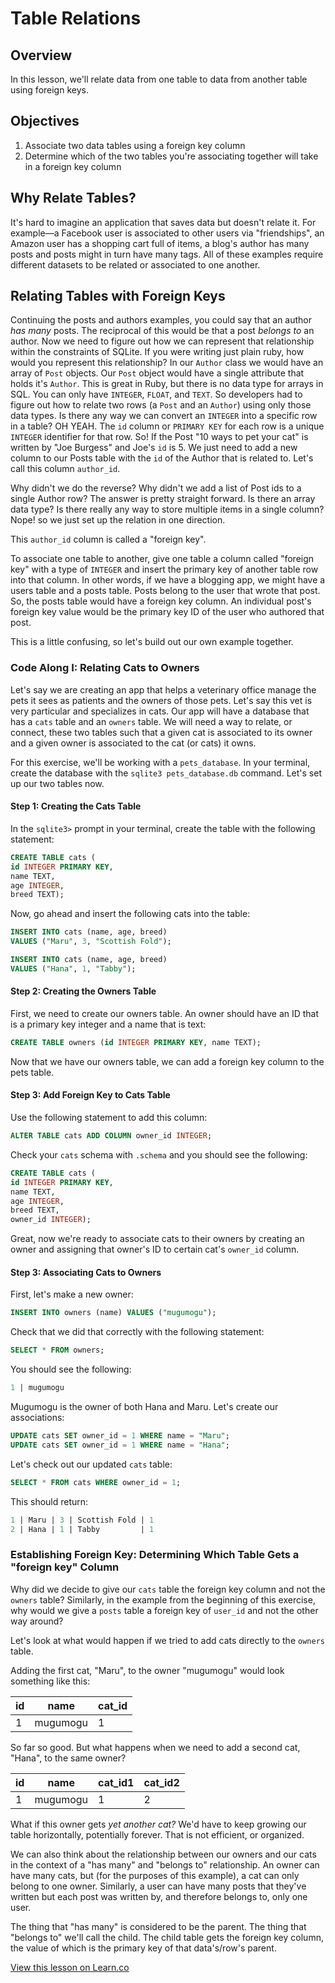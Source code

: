 # Table Relations

## Overview

In this lesson, we'll relate data from one table to data from another table using foreign keys. 

## Objectives

1. Associate two data tables using a foreign key column
2. Determine which of the two tables you're associating together will take in a foreign key column

## Why Relate Tables?

It's hard to imagine an application that saves data but doesn't relate it. For example––a Facebook user is associated to other users via "friendships", an Amazon user has a shopping cart full of items, a blog's author has many posts and posts might in turn have many tags. All of these examples require different datasets to be related or associated to one another. 

## Relating Tables with Foreign Keys

Continuing the posts and authors examples, you could say that an author *has many* posts. The reciprocal of this would be that a post *belongs to* an author. Now we need to figure out how we can represent that relationship within the constraints of SQLite. If you were writing just plain ruby, how would you represent this relationship? In our `Author` class we would have an array of `Post` objects. Our `Post` object would have a single attribute that holds it's `Author`. This is great in Ruby, but there is no data type for arrays in SQL. You can only have `INTEGER`, `FLOAT`, and `TEXT`. So developers had to figure out how to relate two rows (a `Post` and an `Author`) using only those data types. Is there any way we can convert an `INTEGER` into a specific row in a table? OH YEAH. The `id` column or `PRIMARY KEY` for each row is a unique `INTEGER` identifier for that row. So! If the Post "10 ways to pet your cat" is written by "Joe Burgess" and Joe's `id` is 5. We just need to add a new column to our Posts table with the `id` of the Author that is related to. Let's call this column `author_id`. 

Why didn't we do the reverse? Why didn't we add a list of Post ids to a single Author row? The answer is pretty straight forward. Is there an array data type? Is there really any way to store multiple items in a single column? Nope! so we just set up the relation in one direction.

This `author_id` column is called a "foreign key".

To associate one table to another, give one table a column called "foreign key" with a type of `INTEGER` and insert the primary key of another table row into that column. In other words, if we have a blogging app, we might have a users table and a posts table. Posts belong to the user that wrote that post. So, the posts table would have a foreign key column. An individual post's foreign key value would be the primary key ID of the user who authored that post. 

This is a little confusing, so let's build out our own example together. 

### Code Along I: Relating Cats to Owners

Let's say we are creating an app that helps a veterinary office manage the pets it sees as patients and the owners of those pets. Let's say this vet is very particular and specializes in cats. Our app will have a database that has a `cats` table and an `owners` table. We will need a way to relate, or connect, these two tables such that a given cat is associated to its owner and a given owner is associated to the cat (or cats) it owns.

For this exercise, we'll be working with a `pets_database`. In your terminal, create the database with the `sqlite3 pets_database.db` command. Let's set up our two tables now. 

#### Step 1: Creating the Cats Table

In the `sqlite3>` prompt in your terminal, create the table with the following statement:

```sql
CREATE TABLE cats (
id INTEGER PRIMARY KEY,
name TEXT,
age INTEGER,
breed TEXT);
```

Now, go ahead and insert the following cats into the table:

```sql
INSERT INTO cats (name, age, breed)
VALUES ("Maru", 3, "Scottish Fold");

INSERT INTO cats (name, age, breed)
VALUES ("Hana", 1, "Tabby");
```


#### Step 2: Creating the Owners Table

First, we need to create our owners table. An owner should have an ID that is a primary key integer and a name that is text: 

```sql
CREATE TABLE owners (id INTEGER PRIMARY KEY, name TEXT);
```

Now that we have our owners table, we can add a foreign key column to the pets table. 

#### Step 3: Add Foreign Key to Cats Table

Use the following statement to add this column: 

```sql
ALTER TABLE cats ADD COLUMN owner_id INTEGER;
```

Check your `cats` schema with `.schema` and you should see the following: 

```sql
CREATE TABLE cats (
id INTEGER PRIMARY KEY,
name TEXT,
age INTEGER,
breed TEXT,
owner_id INTEGER);
```

Great, now we're ready to associate cats to their owners by creating an owner and assigning that owner's ID to certain cat's `owner_id` column. 

#### Step 3: Associating Cats to Owners

First, let's make a new owner: 

```sql
INSERT INTO owners (name) VALUES ("mugumogu");
```

Check that we did that correctly with the following statement: 

```sql
SELECT * FROM owners;
```

You should see the following: 


```sql
1 | mugumogu
```

Mugumogu is the owner of both Hana and Maru. Let's create our associations: 

```sql
UPDATE cats SET owner_id = 1 WHERE name = "Maru";
UPDATE cats SET owner_id = 1 WHERE name = "Hana";
```

Let's check out our updated `cats` table: 

```sql
SELECT * FROM cats WHERE owner_id = 1;
```

This should return:

```sql
1 | Maru | 3 | Scottish Fold | 1
2 | Hana | 1 | Tabby         | 1
```

### Establishing Foreign Key: Determining Which Table Gets a "foreign key" Column

Why did we decide to give our `cats` table the foreign key column and not the `owners` table? Similarly, in the example from the beginning of this exercise, why would we give a `posts` table a foreign key of `user_id` and not the other way around? 

Let's look at what would happen if we tried to add cats directly to the `owners` table.

Adding the first cat, "Maru", to the owner "mugumogu" would look something like this: 

| id | name | cat_id|
|----|------|-------|
| 1  | mugumogu | 1 |

So far so good. But what happens when we need to add a second cat, "Hana", to the same owner?

| id | name | cat_id1| cat_id2 |
|----|------|-------|----------|
| 1  | mugumogu | 1 | 2        |

What if this owner gets *yet another cat?* We'd have to keep growing our table horizontally, potentially forever. That is not efficient, or organized. 

We can also think about the relationship between our owners and our cats in the context of a "has many" and "belongs to" relationship. An owner can have many cats, but (for the purposes of this example), a cat can only belong to one owner. Similarly, a user can have many posts that they've written but each post was written by, and therefore belongs to, only one user. 

The thing that "has many" is considered to be the parent. The thing that "belongs to" we'll call the child. The child table gets the foreign key column, the value of which is the primary key of that data's/row's parent. 

<a href='https://learn.co/lessons/sql-table-relations-readme' data-visibility='hidden'>View this lesson on Learn.co</a>

